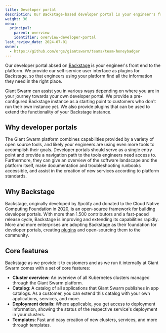 ```yaml
---
title: Developer portal
description: Our Backstage-based developer portal is your engineer's front end to the platform. We provide our self-service user interface as plugins for Backstage, so engineers using your platform find all the information they need in the right place.
weight: 30
menu:
  principal:
    parent: overview
    identifier: overview-developer-portal
last_review_date: 2024-07-01
owner:
  - https://github.com/orgs/giantswarm/teams/team-honeybadger
---
```


Our developer portal absed on [Backstage](https://www.cncf.io/projects/backstage/) is your engineer's front end to the platform. We provide our self-service user interface as plugins for Backstage, so that engineers using your platform find all the information they need in the right place.

Giant Swarm can assist you in various ways depending on where you are in your journey towards your own developer portal. We provide a pre-configured Backstage instance as a starting point to customers who don't run their own instance yet. We also provide plugins that can be used to extend the functionality of your Backstage instance.

## Why developer portals

The Giant Swarm platform combines capabilities provided by a variety of open source tools, and likely your engineers are using even more tools to accomplish their goals. Developer portals should serve as a single entry point and provide a navigation path to the tools engineers need access to. Furthermore, they can give an overview of the software landscape and the platform itself, make documentation and troubleshooting runbooks accessible, and assist in the creation of new services according to platform standards.

## Why Backstage

Backstage, originally developed by Spotify and donated to the Cloud Native Computing Foundation in 2020, is an open-source framework for building developer portals. With more than 1.500 contributors and a fast-paced release cycle, Backstage is improving and extending its capabilities rapidly. More and more enterprises are adopting Backstage as their foundation for developer portals, creating [plugins](https://backstage.io/plugins/) and open-sourcing them to the community.

## Core features

Backstage as we provide it to customers and as we run it internally at Giant Swarm comes with a set of core features:

- **Cluster overview**: An overview of all Kubernetes clusters managed through the Giant Swarm platform.
- **Catalog**: A catalog of all applications that Giant Swarm publishes in app catalogs. As a customer, you can extend this catalog with your own applications, services, and more.
- **Deployment details**: Where applicable, you get access to deployment information, showing the status of the respective service's deployment in your clusters.
- **Templates**: Fast and easy creation of new clusters, services, and more through templates.
